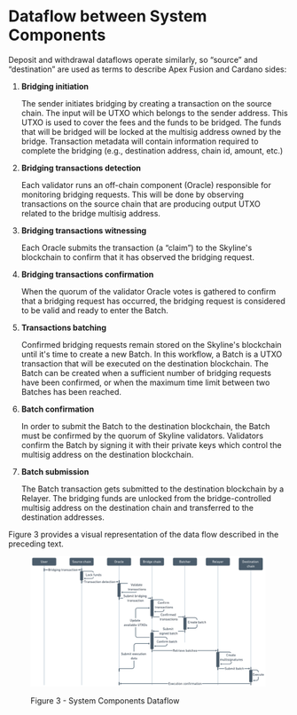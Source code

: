 # Dataflow between System Components

Deposit and withdrawal dataflows operate similarly, so “source” and “destination” are used as terms to describe Apex Fusion and Cardano sides:

1.  **Bridging initiation**

    The sender initiates bridging by creating a transaction on the source chain. The input will be UTXO which belongs to the sender address. This UTXO is used to cover the fees and the funds to be bridged. The funds that will be bridged will be locked at the multisig address owned by the bridge. Transaction metadata will contain information required to complete the bridging (e.g., destination address, chain id, amount, etc.)
2.  **Bridging transactions detection**

    Each validator runs an off-chain component (Oracle) responsible for monitoring bridging requests. This will be done by observing transactions on the source chain that are producing output UTXO related to the bridge multisig address.
3.  **Bridging transactions witnessing**

    Each Oracle submits the transaction (a “claim”) to the Skyline's blockchain to confirm that it has observed the bridging request.
4.  **Bridging transactions confirmation**

    When the quorum of the validator Oracle votes is gathered to confirm that a bridging request has occurred, the bridging request is considered to be valid and ready to enter the Batch.
5.  **Transactions batching**

    Confirmed bridging requests remain stored on the Skyline's blockchain until it's time to create a new Batch. In this workflow, a Batch is a UTXO transaction that will be executed on the destination blockchain. The Batch can be created when a sufficient number of bridging requests have been confirmed, or when the maximum time limit between two Batches has been reached.
6.  **Batch confirmation**

    In order to submit the Batch to the destination blockchain, the Batch must be confirmed by the quorum of Skyline validators. Validators confirm the Batch by signing it with their private keys which control the multisig address on the destination blockchain.
7.  **Batch submission**

    The Batch transaction gets submitted to the destination blockchain by a Relayer. The bridging funds are unlocked from the bridge-controlled multisig address on the destination chain and transferred to the destination addresses.

Figure 3 provides a visual representation of the data flow described in the preceding text.

<figure><img src="../../.gitbook/assets/components-dataflow.png" alt=""><figcaption><p>Figure 3 - System Components Dataflow</p></figcaption></figure>

